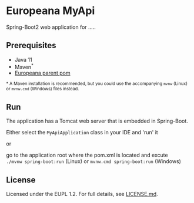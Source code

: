 # Europeana MyApi

Spring-Boot2 web application for .....<describe purpose>

## Prerequisites
 * Java 11
 * Maven<sup>*</sup> 
 * [Europeana parent pom](https://github.com/europeana/europeana-parent-pom)
 
 <sup>* A Maven installation is recommended, but you could use the accompanying `mvnw` (Linux) or `mvnw.cmd` (Windows) 
 files instead.
 
## Run

The application has a Tomcat web server that is embedded in Spring-Boot.

Either select the `MyApiApplication` class in your IDE and 'run' it

or 

go to the application root where the pom.xml is located and excute  
`./mvnw spring-boot:run` (Linux) or `mvnw.cmd spring-boot:run` (Windows)


## License

Licensed under the EUPL 1.2. For full details, see [LICENSE.md](LICENSE.md).